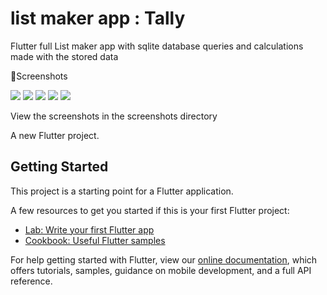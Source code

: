 # list maker app : Tally
Flutter full List maker app with sqlite database queries and calculations made with the stored data

📸Screenshots

![](screenshots/Screenshot_1571262206.png)
![](screenshots/Screenshot_1571262548.png)
![](screenshots/Screenshot_1571262555.png)
![](screenshots/Screenshot_1571262645.png)
![](screenshots/Screenshot_1571262744.png)

View the screenshots in the screenshots directory

A new Flutter project.

## Getting Started

This project is a starting point for a Flutter application.

A few resources to get you started if this is your first Flutter project:

- [Lab: Write your first Flutter app](https://flutter.dev/docs/get-started/codelab)
- [Cookbook: Useful Flutter samples](https://flutter.dev/docs/cookbook)

For help getting started with Flutter, view our
[online documentation](https://flutter.dev/docs), which offers tutorials,
samples, guidance on mobile development, and a full API reference.
